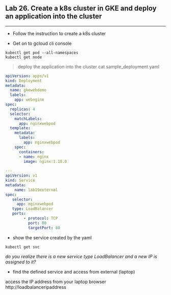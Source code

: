 ## Lab 26. Create a k8s cluster in GKE and deploy an application into the cluster
___

*  Follow the instruction to create a k8s cluster

*  Get on to gcloud cli console 

```
kubectl get pod --all-namespaces
kubectl get node
```

> deploy the application into the cluster
cat sample_deployment.yaml

```yaml
apiVersion: apps/v1
kind: Deployment
metadata:
  name: gkewebdemo
  labels:
    app: webnginx
spec:
  replicas: 4
  selector:
    matchLabels:
      app: nginxwebpod
  template:
    metadata:
      labels:
        app: nginxwebpod
    spec:
      containers:
      - name: nginx
        image: nginx:1.18.0
              
---
apiVersion: v1 
kind: Service 
metadata: 
    name: lab19external 
spec: 
   selector: 
     app: nginxwebpod 
   type: LoadBalancer
   ports: 
        - protocol: TCP 
          port: 80 
          targetPort: 80
```
* show the service created by the yaml
```
kubectl get svc
```
_do you realize there is a new service type LoadBalancer and a new IP is assigned to it?_

*  find the defined service and access from external (laptop)

access the IP address from your laptop browser http://loadbalanceripaddress

